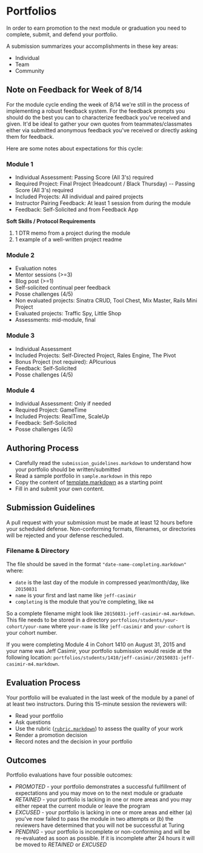 # Portfolios

In order to earn promotion to the next module or graduation you need to complete,
submit, and defend your portfolio.

A submission summarizes your accomplishments in these key areas:

* Individual
* Team
* Community

## Note on Feedback for Week of 8/14

For the module cycle ending the week of 8/14 we're still in the process of
implementing a robust feedback system. For the feedback prompts you should do
the best you can to characterize feedback you've received and given. It'd be
ideal to gather your own quotes from teammates/classmates either via submitted
anonymous feedback you've received or directly asking them for feedback.

Here are some notes about expectations for this cycle:

### Module 1

* Individual Assessment: Passing Score (All 3's) required
* Required Project: Final Project (Headcount / Black Thursday) -- Passing Score (All 3's) required
* Included Projects: All individual and paired projects
* Instructor Pairing Feedback: At least 1 session from during the module
* Feedback: Self-Solicited and from Feedback App

__Soft Skills / Protocol Requirements__

1. 1 DTR memo from a project during the module
2. 1 example of a well-written project readme

### Module 2

* Evaluation notes
* Mentor sessions (>=3)
* Blog post (>=1)
* Self-solicited continual peer feedback
* Posse challenges (4/5)
* Non evaluated projects: Sinatra CRUD, Tool Chest, Mix Master, Rails Mini Project
* Evaluated projects: Traffic Spy, Little Shop
* Assessments: mid-module, final

### Module 3

* Individual Assessment
* Included Projects: Self-Directed Project, Rales Engine, The Pivot
* Bonus Project (not required): APIcurious
* Feedback: Self-Solicited
* Posse challenges (4/5)

### Module 4

* Individual Assessment: Only if needed
* Required Project: GameTime
* Included Projects: RealTime, ScaleUp
* Feedback: Self-Solicited
* Posse challenges (4/5)

## Authoring Process

* Carefully read the `submission_guidelines.markdown` to understand how your
portfolio should be written/submitted
* Read a sample portfolio in `sample.markdown` in this repo
* Copy the content of [template.markdown](https://github.com/turingschool/portfolios/blob/master/template.markdown) as a starting point
* Fill in and submit your own content.

## Submission Guidelines

A pull request with your submission must be made at least 12 hours before your
scheduled defense. Non-conforming formats, filenames, or directories will be
rejected and your defense rescheduled.

### Filename & Directory

The file should be
saved in the format `"date-name-completing.markdown"` where:

* `date` is the last day of the module in compressed year/month/day, like `20150831`
* `name` is your first and last name like `jeff-casimir`
* `completing` is the module that you're completing, like `m4`

So a complete filename might look like `20150831-jeff-casimir-m4.markdown`. This
file needs to be stored in a directory `portfolios/students/your-cohort/your-name` where
`your-name` is like `jeff-casimir` and `your-cohort` is your cohort number.

If you were completing Module 4 in Cohort 1410 on August 31, 2015 and your name was Jeff Casimir, your portfolio submission would reside at the following location: `portfolios/students/1410/jeff-casimir/20150831-jeff-casimir-m4.markdown`.

## Evaluation Process

Your portfolio will be evaluated in the last week of the module by a panel of
at least two instructors. During this 15-minute session the reviewers will:

* Read your portfolio
* Ask questions
* Use the rubric ([`rubric.markdown`](https://github.com/turingschool/portfolios/blob/master/rubric.markdown)) to assess the quality of your work
* Render a promotion decision
* Record notes and the decision in your portfolio

## Outcomes

Portfolio evaluations have four possible outcomes:

* *PROMOTED* - your portfolio demonstrates a successful fulfillment of expectations
and you may move on to the next module or graduate
* *RETAINED* - your portfolio is lacking in one or more areas and you may either
repeat the current module or leave the program
* *EXCUSED* - your portfolio is lacking in one or more areas and either (a) you've
now failed to pass the module in two attempts or (b) the reviewers have determined
that you will not be successful at Turing
* *PENDING* - your portfolio is incomplete or non-conforming and will be re-evaluated
as soon as possible. If it is incomplete after 24 hours it will be moved to *RETAINED* or *EXCUSED*
